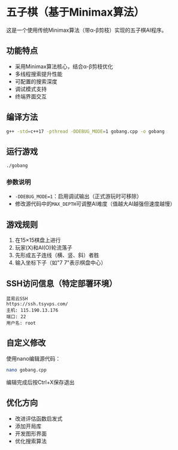 # 五子棋（基于Minimax算法）
这是一个使用传统Minimax算法（带α-β剪枝）实现的五子棋AI程序。

## 功能特点
- 采用Minimax算法核心，结合α-β剪枝优化
- 多线程搜索提升性能
- 可配置的搜索深度
- 调试模式支持
- 终端界面交互

## 编译方法
```bash
g++ -std=c++17 -pthread -DDEBUG_MODE=1 gobang.cpp -o gobang
```

## 运行游戏
```bash
./gobang
```

### 参数说明
- `-DDEBUG_MODE=1`：启用调试输出（正式游玩时可移除）
- 修改源代码中的`MAX_DEPTH`可调整AI难度（值越大AI越强但速度越慢）

## 游戏规则
1. 在15×15棋盘上进行
2. 玩家(X)和AI(O)轮流落子
3. 先形成五子连线（横、竖、斜）者胜
4. 输入坐标下子（如"7 7"表示棋盘中心）

## SSH访问信息（特定部署环境）
```
蓝易云SSH
https://ssh.tsyvps.com/
主机: 115.190.13.176
端口: 22
用户名: root
```

## 自定义修改
使用nano编辑源代码：
```bash
nano gobang.cpp
```
编辑完成后按Ctrl+X保存退出

## 优化方向
- 改进评估函数启发式
- 添加开局库
- 开发图形界面
- 优化搜索算法
